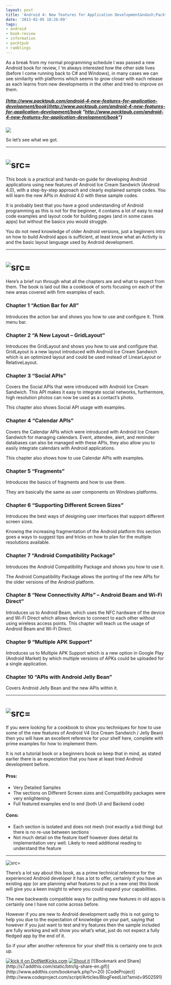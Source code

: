 ```yaml
---
layout: post
title: 'Android 4: New features for Application Development&ndash;PacktPub Book Review'
date: '2013-02-05 18:26:09'
tags:
- android
- book-review
- information
- packtpub
- ramblings
---
```


As a break from my normal programming schedule I was passed a new Android book for review, I ‘m always interested how the other side lives (before I come running back to C# and Windows), in many cases we can see similarity with platforms which seems to grow closer with each release as each learns from new developments in the other and tried to improve on them.

##### [http://www.packtpub.com/android-4-new-features-for-application-development/book](http://www.packtpub.com/android-4-new-features-for-application-development/book "http://www.packtpub.com/android-4-new-features-for-application-development/book")

 

[![](http://www.packtpub.com/sites/default/files/9526OS_cov.jpg)](http://www.packtpub.com/android-4-new-features-for-application-development/book)

 

So let’s see what we got.

* * *

# ![src=]()

This book is a practical and hands-on guide for developing Android applications using new features of Android Ice Cream Sandwich (Android 4.0), with a step-by-step approach and clearly explained sample codes. You will learn the new APIs in Android 4.0 with these sample codes.

It is probably best that you have a good understanding of Android programming as this is not for the beginner, it contains a lot of easy to read code examples and layout code for building pages (and in some cases apps) but without the basics you would struggle.

You do not need knowledge of older Android versions, just a beginners intro on how to build Android apps is sufficient, at least know what an Activity is and the basic layout language used by Android development.

* * *

# ![src=]()

Here’s a brief run through what all the chapters are and what to expect from them.   The book is laid out like a cookbook of sorts focusing on each of the new areas covered with firm examples of each.

### **Chapter 1 “Action Bar for All”**

Introduces the action bar and shows you how to use and configure it.  Think menu bar.

### Chapter 2 “A New Layout – GridLayout”

Introduces the GridLayout and shows you how to use and configure that. GridLayout is a new layout introduced with Android Ice Cream Sandwich which is an optimized layout and could be used instead of LinearLayout or RelativeLayout.

### Chapter 3 “Social APIs”

Covers the Social APIs that were introduced with Android Ice Cream Sandwich. This API makes it easy to integrate social networks, furthermore, high resolution photos can now be used as a contact’s photo.

This chapter also shows Social API usage with examples.

### Chapter 4 “Calendar APIs”

Covers the Calendar APIs which were introduced with Android Ice Cream Sandwich for managing calendars.  Event, attendee, alert, and reminder databases can also be managed with these APIs, they also allow you to easily integrate calendars with Android applications.

This chapter also shows how to use Calendar APIs with examples.

### Chapter 5 “Fragments”

Introduces the basics of fragments and how to use them.

They are basically the same as user components on Windows platforms.

### Chapter 6 “Supporting Different Screen Sizes”

Introduces the best ways of designing user interfaces that support different screen sizes.

Knowing the increasing fragmentation of the Android platform this section goes a ways to suggest tips and tricks on how to plan for the multiple resolutions available.

### Chapter 7 “Android Compatibility Package”

Introduces the Android Compatibility Package and shows you how to use it.

The Android Compatibility Package allows the porting of the new APIs for the older versions of the Android platform.

### Chapter 8 “New Connectivity APIs” – Android Beam and Wi-Fi Direct”

Introduces us to Android Beam, which uses the NFC hardware of the device and Wi-Fi Direct which allows devices to connect to each other without using wireless access points. This chapter will teach us the usage of Android Beam and Wi-Fi Direct.

### Chapter 9 “Multiple APK Support”

Introduces us to Multiple APK Support which is a new option in Google Play (Android Market) by which multiple versions of APKs could be uploaded for a single application.

### Chapter 10 “APIs with Android Jelly Bean”

Covers Android Jelly Bean and the new APIs within it.

* * *

# ![src=]()

If you were looking for a cookbook to show you techniques for how to use some of the new features of Android V4 (Ice Cream Sandwich / Jelly Bean) then you will have an excellent reference for your shelf here, complete with prime examples for how to implement them.

It is not a tutorial book or a beginners book so keep that in mind, as stated earlier there is an expectation that you have at least tried Android development before.

#### Pros:

- Very Detailed Samples
- The sections on Different Screen sizes and Compatibility packages were very enlightening
- Full featured examples end to end (both UI and Backend code) 

#### Cons:

- Each section is isolated and does not mesh (not exactly a bid thing) but there is no re-use between sections
- Not much detail on the feature itself however does detail its implementation very well.  Likely to need additional reading to understand the feature 

* * *

![src=]()

There’s a lot say about this book, as a prime technical reference for the experienced Android developer it has a lot to offer, certainly if you have an existing app (or are planning what features to put in a new one) this book will give you a keen insight to where you could expand your capabilities.

The new backwards compatible ways for putting new features in old apps is certainly one I have not come across before.

However if you are new to Android development sadly this is not going to help you due to the expectation of knowledge on your part, saying that however if you just want to test and try features then the sample included are fully working and will show you what’s what, just do not expect a fully fledged app by the end of it.

So if your after another reference for your shelf this is certainly one to pick up.

[![kick it on DotNetKicks.com](http://www.dotnetkicks.com/Services/Images/KickItImageGenerator.ashx?url=http://darkgenesis.zenithmoon.com/android-4-new-features-for-application-developmentpacktpub-book-review/&bgcolor=6600FF)](http://www.dotnetkicks.com/kick/?url=http://darkgenesis.zenithmoon.com/android-4-new-features-for-application-developmentpacktpub-book-review/) [![Shout it](http://dotnetshoutout.com/image.axd?url=http://darkgenesis.zenithmoon.com/android-4-new-features-for-application-developmentpacktpub-book-review/)](http://dotnetshoutout.com/Submit?url=http://darkgenesis.zenithmoon.com/android-4-new-features-for-application-developmentpacktpub-book-review/) <script type="text/javascript">var dzone_url = 'http://darkgenesis.zenithmoon.com/android-4-new-features-for-application-developmentpacktpub-book-review/';</script>  
<script type="text/javascript">var dzone_title = 'Android 4: New features for Application Development–PacktPub Book Review';</script>  
<script type="text/javascript">var dzone_blurb = 'Android 4: New features for Application Development–PacktPub Book Review';</script>  
<script type="text/javascript">var dzone_style = '2';</script>  
<script language="javascript" src="http://widgets.dzone.com/links/widgets/zoneit.js"></script><script type="text/javascript">var addthis_pub="runxc1";</script>[![Bookmark and Share](http://s7.addthis.com/static/btn/lg-share-en.gif)](http://www.addthis.com/bookmark.php?v=20)   <script type="text/javascript" src="http://s7.addthis.com/js/200/addthis_widget.js"></script> [CodeProject](http://www.codeproject.com/script/Articles/BlogFeedList?amid=9502591) 
